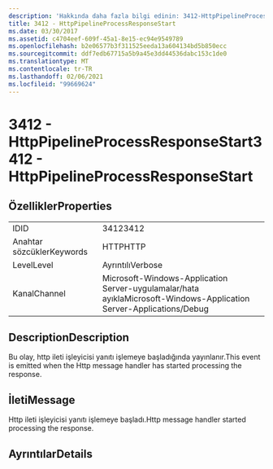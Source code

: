 ```yaml
---
description: 'Hakkında daha fazla bilgi edinin: 3412-HttpPipelineProcessResponseStart'
title: 3412 - HttpPipelineProcessResponseStart
ms.date: 03/30/2017
ms.assetid: c4704eef-609f-45a1-8e15-ec94e9549789
ms.openlocfilehash: b2e06577b3f311525eeda13a604134bd5b850ecc
ms.sourcegitcommit: ddf7edb67715a5b9a45e3dd44536dabc153c1de0
ms.translationtype: MT
ms.contentlocale: tr-TR
ms.lasthandoff: 02/06/2021
ms.locfileid: "99669624"
---
```

# <a name="3412---httppipelineprocessresponsestart"></a><span data-ttu-id="18d0f-103">3412 - HttpPipelineProcessResponseStart</span><span class="sxs-lookup"><span data-stu-id="18d0f-103">3412 - HttpPipelineProcessResponseStart</span></span>

## <a name="properties"></a><span data-ttu-id="18d0f-104">Özellikler</span><span class="sxs-lookup"><span data-stu-id="18d0f-104">Properties</span></span>  
  
|||  
|-|-|  
|<span data-ttu-id="18d0f-105">ID</span><span class="sxs-lookup"><span data-stu-id="18d0f-105">ID</span></span>|<span data-ttu-id="18d0f-106">3412</span><span class="sxs-lookup"><span data-stu-id="18d0f-106">3412</span></span>|  
|<span data-ttu-id="18d0f-107">Anahtar sözcükler</span><span class="sxs-lookup"><span data-stu-id="18d0f-107">Keywords</span></span>|<span data-ttu-id="18d0f-108">HTTP</span><span class="sxs-lookup"><span data-stu-id="18d0f-108">HTTP</span></span>|  
|<span data-ttu-id="18d0f-109">Level</span><span class="sxs-lookup"><span data-stu-id="18d0f-109">Level</span></span>|<span data-ttu-id="18d0f-110">Ayrıntılı</span><span class="sxs-lookup"><span data-stu-id="18d0f-110">Verbose</span></span>|  
|<span data-ttu-id="18d0f-111">Kanal</span><span class="sxs-lookup"><span data-stu-id="18d0f-111">Channel</span></span>|<span data-ttu-id="18d0f-112">Microsoft-Windows-Application Server-uygulamalar/hata ayıkla</span><span class="sxs-lookup"><span data-stu-id="18d0f-112">Microsoft-Windows-Application Server-Applications/Debug</span></span>|  
  
## <a name="description"></a><span data-ttu-id="18d0f-113">Description</span><span class="sxs-lookup"><span data-stu-id="18d0f-113">Description</span></span>  

 <span data-ttu-id="18d0f-114">Bu olay, http ileti işleyicisi yanıtı işlemeye başladığında yayınlanır.</span><span class="sxs-lookup"><span data-stu-id="18d0f-114">This event is emitted when the Http message handler has started processing the response.</span></span>  
  
## <a name="message"></a><span data-ttu-id="18d0f-115">İleti</span><span class="sxs-lookup"><span data-stu-id="18d0f-115">Message</span></span>  

 <span data-ttu-id="18d0f-116">Http ileti işleyicisi yanıtı işlemeye başladı.</span><span class="sxs-lookup"><span data-stu-id="18d0f-116">Http message handler started processing the response.</span></span>  
  
## <a name="details"></a><span data-ttu-id="18d0f-117">Ayrıntılar</span><span class="sxs-lookup"><span data-stu-id="18d0f-117">Details</span></span>
